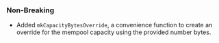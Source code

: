 ### Non-Breaking

- Added `mkCapacityBytesOverride`, a convenience function to create an override
  for the mempool capacity using the provided number bytes.

